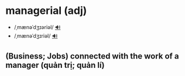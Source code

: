 # managerial (adj)

- /ˌmænəˈdʒɪəriəl/ [🔊](https://www.oxfordlearnersdictionaries.com/media/english/uk_pron/m/man/manag/managerial__gb_1.mp3)
- /ˌmænəˈdʒɪriəl/ [🔊](https://www.oxfordlearnersdictionaries.com/media/english/us_pron/m/man/manag/managerial__us_1.mp3)

## (Business; Jobs) connected with the work of a manager (quản trị; quản lí)